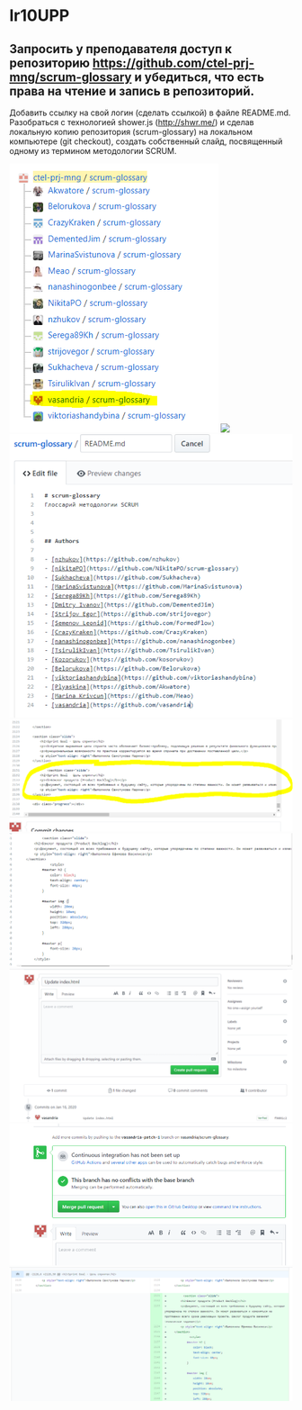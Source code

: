 # lr10UPP

## Запросить у преподавателя доступ к репозиторию https://github.com/ctel-prj-mng/scrum-glossary и убедиться, что есть права на чтение и запись в репозиторий. 
Добавить ссылку на свой логин (сделать ссылкой) в файле README.md.
Разобраться с технологией shower.js (http://shwr.me/) и сделав локальную копию репозитория (scrum-glossary) на локальном компьютере (git checkout), создать собственный слайд, посвященный одному из термином методологии SCRUM.

![](слайд4.PNG)
![](слайд.PNG)
![](слайд1.PNG)
![](слайд3.PNG)
![](слайд5.PNG)
![](слайд6.PNG)
![](слайд7.PNG)
![](слайд8.PNG)

